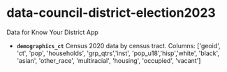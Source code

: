 # data-council-district-election2023
Data for Know Your District App

- **`demographics_ct`** Census 2020 data by census tract. Columns: ['geoid', 'ct', 'pop', 'households', 'grp_qtrs','inst',
                    'pop_u18','hisp','white', 'black', 'asian', 'other_race',
                    'multiracial', 'housing', 'occupied', 'vacant']
